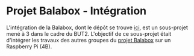 # Projet Balabox - Intégration

L'intégration de la Balabox, dont le dépôt se trouve [ici], est un sous-projet mené à 3 dans le cadre du BUT2. L'objectif de ce sous-projet était d'intégrer les travaux des autres groupes du [projet Balabox] sur un Raspberry Pi (4B).

[ici]: https://gitlab.com/balabox/integration
[projet Balabox]: https://gitlab.com/balabox

